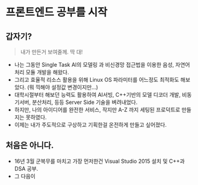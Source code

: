 # 프론트엔드 공부를 시작

## 갑자기?

> 내가 만든거 보여줄께. 딱 대!

- 나는 그동안 Single Task AI의 모델링 과 비신경망 접근법을 이용한 음성, 자연어 처리 모듈 개발을 해왔다.
- 그리고 효율적 리소스 활용을 위해 Linux OS 파라미터를 어느정도 최적화도 해보았다. (뭐 끽해야 설정값 변경이지만...)
- 대학시절부터 해보던 능력도 활용하여 AI서빙, C++기반의 모델 디코더 개발, 비동기서버, 분산처리, 등등 Server Side 기술을 벼려내었다.
- 하지만, 나의 아이디어를 완전한 서비스, 작지만 A-Z 까지 세팅된 프로덕트로 만들지는 못하였다.
- 이제는 내가 주도적으로 구상하고 기획한걸 온전하게 만들고 싶어졌다.

## 처음은 아니다.

- 16년 3월 군복무를 마치고 가장 먼저한건 Visual Studio 2015 설치 및 C++과 DSA 공부.
- 그 다음이 

